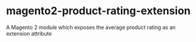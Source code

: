 # magento2-product-rating-extension
A Magento 2 module which exposes the average product rating as an extension attribute